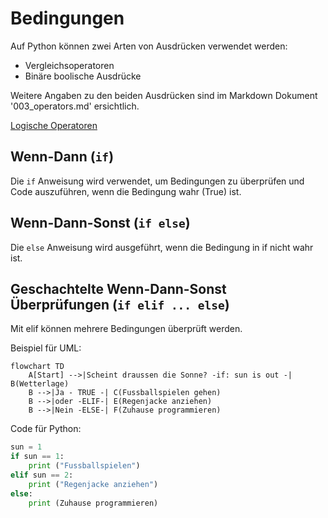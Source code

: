 # Bedingungen
Auf Python können zwei Arten von Ausdrücken verwendet werden:
- Vergleichsoperatoren
- Binäre boolische Ausdrücke

Weitere Angaben zu den beiden Ausdrücken sind im Markdown Dokument '003_operators.md' ersichtlich.

[Logische Operatoren](003_operatoren.md#logische-operatoren)


## Wenn-Dann (`if`)
Die `if` Anweisung  wird verwendet, um Bedingungen zu überprüfen und Code auszuführen, wenn die Bedingung wahr (True) ist.


## Wenn-Dann-Sonst (`if else`)
Die `else` Anweisung wird ausgeführt, wenn die Bedingung in if nicht wahr ist.


## Geschachtelte Wenn-Dann-Sonst Überprüfungen (`if elif ... else`)
Mit elif können mehrere Bedingungen überprüft werden.

Beispiel für UML:

```mermaid
flowchart TD
    A[Start] -->|Scheint draussen die Sonne? -if: sun is out -| B(Wetterlage)
    B -->|Ja - TRUE -| C(Fussballspielen gehen)
    B -->|oder -ELIF-| E(Regenjacke anziehen)
    B -->|Nein -ELSE-| F(Zuhause programmieren)
```

Code für Python:
```python
sun = 1
if sun == 1:
    print ("Fussballspielen")
elif sun == 2:
    print ("Regenjacke anziehen")
else:
    print (Zuhause programmieren)
```
